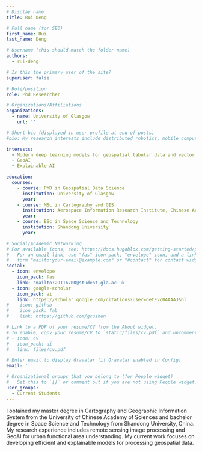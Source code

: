 ```yaml
---
# Display name
title: Rui Deng

# Full name (for SEO)
first_name: Rui
last_name: Deng

# Username (this should match the folder name)
authors:
  - rui-deng

# Is this the primary user of the site?
superuser: false

# Role/position
role: Phd Researcher

# Organizations/Affiliations
organizations:
  - name: University of Glasgow
    url: ''

# Short bio (displayed in user profile at end of posts)
#bio: My research interests include distributed robotics, mobile computing and programmable matter.

interests:
  - Modern deep learning models for geospatial tabular data and vector data
  - GeoAI
  - Explainable AI

education:
  courses:
    - course: PhD in Geospatial Data Science
      institution: University of Glasgow
      year: 
    - course: MSc in Cartography and GIS
      institution: Aerospace Information Research Institute, Chinese Academy of Sciences
      year: 
    - course: BSc in Space Science and Technology
      institution: Shandong University
      year: 

# Social/Academic Networking
# For available icons, see: https://docs.hugoblox.com/getting-started/page-builder/#icons
#   For an email link, use "fas" icon pack, "envelope" icon, and a link in the
#   form "mailto:your-email@example.com" or "#contact" for contact widget.
social:
  - icon: envelope
    icon_pack: fas
    link: 'mailto:2911670D@student.gla.ac.uk'
  - icon: google-scholar
    icon_pack: ai
    link: https://scholar.google.com/citations?user=detEvc0AAAAJ&hl
#  - icon: github
#    icon_pack: fab
#    link: https://github.com/gcushen

# Link to a PDF of your resume/CV from the About widget.
# To enable, copy your resume/CV to `static/files/cv.pdf` and uncomment the lines below.
# - icon: cv
#   icon_pack: ai
#   link: files/cv.pdf

# Enter email to display Gravatar (if Gravatar enabled in Config)
email: ''

# Organizational groups that you belong to (for People widget)
#   Set this to `[]` or comment out if you are not using People widget.
user_groups:
  - Current Students
---
```


I obtained my master degree in Cartography and Geographic Information System from the University of Chinese Academy of Sciences and bachelor degree in Space Science and Technology from Shandong University, China. My research experience includes remote sensing image processing and GeoAI for urban functional area understanding. My current work focuses on developing efficient and explainable models for processing geospatial data.
